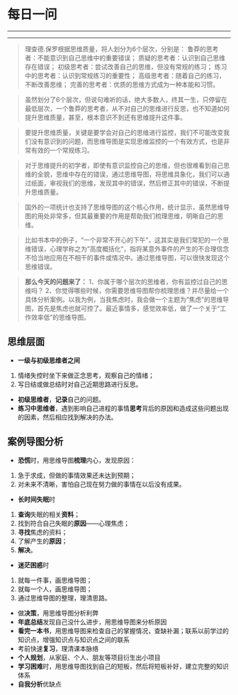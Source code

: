 # 每日一问

---
<!-- toc -->
---

> 理查德.保罗根据思维质量，将人划分为6个层次，分别是：
鲁莽的思考者：不能意识到自己思维中的重要错误；
质疑的思考者：认识到自己思维存在错误；
初级思考者：尝试改善自己的思维，但没有常规的练习；
练习中的思考者：认识到常规练习的重要性；
高级思考者：随着自己的练习，不断改善思维；
完善的思考者：优质的思维方式成为一种本能和习惯。

> 虽然划分了6个层次，但说句难听的话，绝大多数人，终其一生，只停留在最低层次，一个鲁莽的思考者，从不对自己的思维进行反思，也不知道如何提升思维质量，甚至，根本意识不到还有思维提升这件事。

> 要提升思维质量，关键是要学会对自己的思维进行监控，我们不可能改变我们没有意识到的问题，而思维导图是实现思维监控的一个有效方式，也是非常有效的一个常规练习。

> 对于思维提升的初学者，即使有意识监控自己的思维，但也很难看到自己思维的全貌，思维中存在的错误，通过思维导图，将思维具象化，我们可以通过纸面，审视我们的思维，发现其中的错误，然后修正其中的错误，不断提升思维质量。

> 国外的一项统计也支持了思维导图的这个核心作用，统计显示，虽然思维导图的用处非常多，但其最重要的作用是帮助我们梳理思维，明晰自己的思维。

> 比如书本中的例子，“一个非常不开心的下午”，这其实是我们常犯的一个思维错误，心理学称之为“高度概括化”，指将某意外事件的产生的不合理信念不恰当地应用在不相干的事件或情况中。通过思维导图，可以很快发现这个思维错误。

> **那么今天的问题来了：**
1、你属于哪个层次的思维者，你有监控过自己的思维吗？
2、你觉得哪些时候，你需要思维导图帮你梳理思维？并尽量给一个具体分析案例。以我为例，当我焦虑时，我会做一个主题为“焦虑”的思维导图，首先是焦虑也就可控了。最近事情多，感觉效率低，做了一个关于“工作效率低”的思维导图。


## 思维层面
* **一级与初级思维者之间**
 1. 情绪失控时坐下来做正念思考，观察自己的情绪；
 2. 写日结或做总结时对自己近期思路进行反思。
* **初级思维者**，**记录**自己的问题。
* **练习中思维者**，遇到影响自己进程的事情**思考**背后的原因和造成这些问题出现的因素，然后相应找到解决的办法。


## 案例导图分析
* **恐慌**时，用思维导图**梳理**内心，发现原因：
 1. 急于求成，但做的事情效果还未达到预期；
 2. 对未来不清晰，害怕自己现在努力做的事情在以后没有成果。
* **长时间失眠**时
 1. **查询**失眠的相关**资料**；
 2. 找到符合自己失眠的**原因**——心理焦虑；
 3. **寻找**焦虑的资料；
 4. 了解产生的**原因**；
 5. **解决**。
* **迷茫困惑**时
 1. 就每一件事，画思维导图；
 2. 就每一个人，画思维导图；
 3. 通过思维导图的整理，理清思路。
* 做**决策**，用思维导图分析利弊
* **年底总结**发现自己没什么进步，用思维导图来分析原因
* **看完一本书**，用思维导图来检查自己的掌握情况，查缺补漏；联系以前学过的知识点，增强知识点与知识点之间的联系
* 考前快速**复习**，理清课本脉络
* **个人规划**，从家庭、个人、朋友等项目衍生出小项目
* **学习困难**时，用思维导图找到自己的短板，然后将短板补好，建立完整的知识体系
* **自我分析**优缺点

  
 
 
 
 
 
 
 
 
 
 
 
 
 
 
 
 
 
 
 
 
 
 